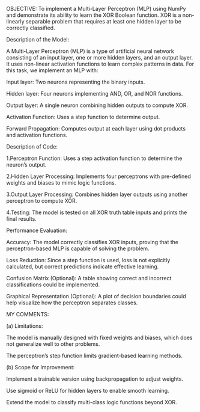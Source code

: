 OBJECTIVE:
To implement a Multi-Layer Perceptron (MLP) using NumPy and demonstrate its ability to learn the XOR Boolean function. XOR is a non-linearly separable problem that requires at least one hidden layer to be correctly classified.

Description of the Model:

A Multi-Layer Perceptron (MLP) is a type of artificial neural network consisting of an input layer, one or more hidden layers, and an output layer. It uses non-linear activation functions to learn complex patterns in data. For this task, we implement an MLP with:

Input layer: Two neurons representing the binary inputs.

Hidden layer: Four neurons implementing AND, OR, and NOR functions.

Output layer: A single neuron combining hidden outputs to compute XOR.

Activation Function: Uses a step function to determine output.

Forward Propagation: Computes output at each layer using dot products and activation functions.


Description of Code:

1.Perceptron Function: Uses a step activation function to determine the neuron’s output.

2.Hidden Layer Processing: Implements four perceptrons with pre-defined weights and biases to mimic logic functions.

3.Output Layer Processing: Combines hidden layer outputs using another perceptron to compute XOR.

4.Testing: The model is tested on all XOR truth table inputs and prints the final results.


Performance Evaluation:

Accuracy: The model correctly classifies XOR inputs, proving that the perceptron-based MLP is capable of solving the problem.

Loss Reduction: Since a step function is used, loss is not explicitly calculated, but correct predictions indicate effective learning.

Confusion Matrix (Optional): A table showing correct and incorrect classifications could be implemented.

Graphical Representation (Optional): A plot of decision boundaries could help visualize how the perceptron separates classes.


MY COMMENTS:

(a) Limitations:

The model is manually designed with fixed weights and biases, which does not generalize well to other problems.

The perceptron’s step function limits gradient-based learning methods.


(b) Scope for Improvement:

Implement a trainable version using backpropagation to adjust weights.

Use sigmoid or ReLU for hidden layers to enable smooth learning.

Extend the model to classify multi-class logic functions beyond XOR.